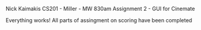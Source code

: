 Nick Kaimakis
CS201 - Miller - MW 830am
Assignment 2 - GUI for Cinemate

Everything works! All parts of assingment on scoring have been completed